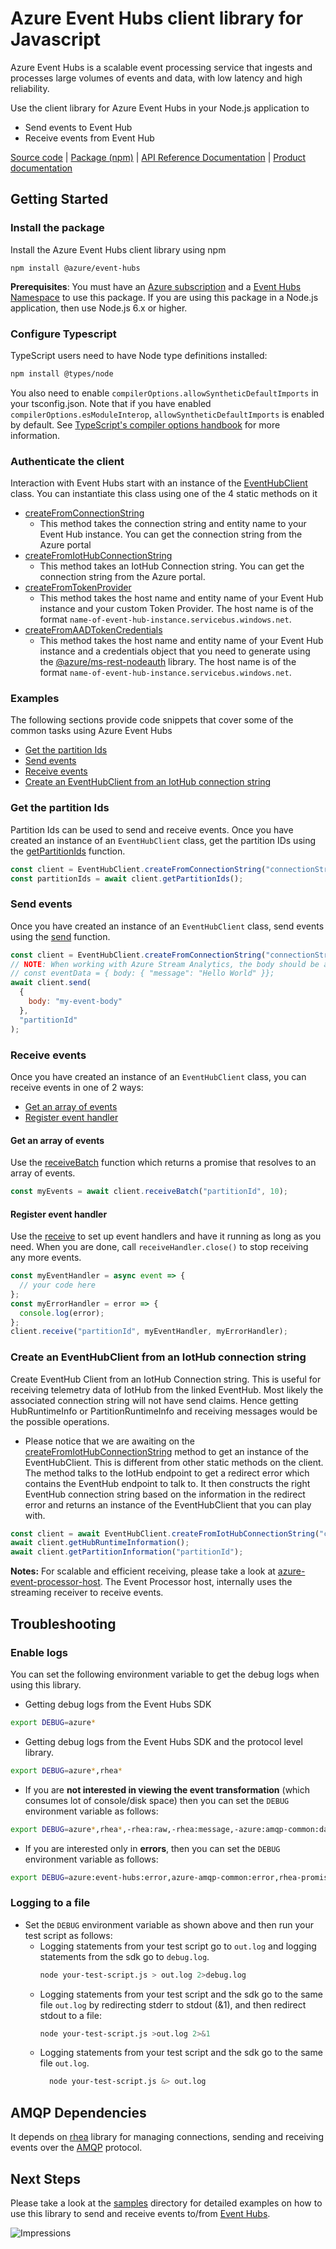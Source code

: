 # Azure Event Hubs client library for Javascript

Azure Event Hubs is a scalable event processing service that ingests and processes large volumes of events and data, with low latency and high reliability.

Use the client library for Azure Event Hubs in your Node.js application to

- Send events to Event Hub
- Receive events from Event Hub

[Source code](https://github.com/Azure/azure-sdk-for-js/tree/master/sdk/eventhub/event-hubs) | [Package (npm)](https://www.npmjs.com/package/@azure/event-hubs) | [API Reference Documentation](https://docs.microsoft.com/en-us/javascript/api/%40azure/event-hubs/index?view=azure-node-latest) | [Product documentation](https://azure.microsoft.com/en-us/services/event-hubs/)

## Getting Started

### Install the package

Install the Azure Event Hubs client library using npm

`npm install @azure/event-hubs`

**Prerequisites**: You must have an [Azure subscription](https://azure.microsoft.com/free/) and a
[Event Hubs Namespace](https://docs.microsoft.com/en-us/azure/event-hubs/) to use this package.
If you are using this package in a Node.js application, then use Node.js 6.x or higher.

### Configure Typescript

TypeScript users need to have Node type definitions installed:

```bash
npm install @types/node
```

You also need to enable `compilerOptions.allowSyntheticDefaultImports` in your tsconfig.json. Note that if you have enabled `compilerOptions.esModuleInterop`, `allowSyntheticDefaultImports` is enabled by default. See [TypeScript's compiler options handbook](https://www.typescriptlang.org/docs/handbook/compiler-options.html) for more information.

### Authenticate the client

Interaction with Event Hubs start with an instance of the [EventHubClient](https://docs.microsoft.com/en-us/javascript/api/%40azure/event-hubs/eventhubclient?view=azure-node-latest) class. You can instantiate
this class using one of the 4 static methods on it

- [createFromConnectionString](https://docs.microsoft.com/en-us/javascript/api/@azure/event-hubs/eventhubclient?view=azure-node-latest#createfromconnectionstring-string--string--clientoptions-)
  - This method takes the connection string and entity name to your Event Hub instance. You can get the connection string
    from the Azure portal
- [createFromIotHubConnectionString](https://docs.microsoft.com/en-us/javascript/api/%40azure/event-hubs/eventhubclient?view=azure-node-latest#createfromiothubconnectionstring-string--clientoptions-)
  - This method takes an IotHub Connection string. You can get the connection string from the Azure portal.
- [createFromTokenProvider](https://docs.microsoft.com/en-us/javascript/api/%40azure/event-hubs/eventhubclient?view=azure-node-latest#createfromtokenprovider-string--string--tokenprovider--clientoptionsbase-)
  - This method takes the host name and entity name of your Event Hub instance and your custom Token Provider. The
    host name is of the format `name-of-event-hub-instance.servicebus.windows.net`.
- [createFromAADTokenCredentials](https://docs.microsoft.com/en-us/javascript/api/%40azure/event-hubs/eventhubclient?view=azure-node-latest#createfromaadtokencredentials-string--string--applicationtokencredentials---usertokencredentials---devicetokencredentials---msitokencredentials--clientoptionsbase-)
  - This method takes the host name and entity name of your Event Hub instance and a credentials object that you need
    to generate using the [@azure/ms-rest-nodeauth](https://www.npmjs.com/package/@azure/ms-rest-nodeauth)
    library. The host name is of the format `name-of-event-hub-instance.servicebus.windows.net`.

### Examples

The following sections provide code snippets that cover some of the common tasks using Azure Event Hubs

- [Get the partition Ids](#get-the-partition-ids)
- [Send events](#send-events)
- [Receive events](#receive-events)
- [Create an EventHubClient from an IotHub connection string](#create-an-EventHubClient-from-an-IotHub-connection-string)

### Get the partition Ids

Partition Ids can be used to send and receive events. Once you have created an instance of an `EventHubClient` class, get the partition IDs
using the [getPartitionIds](https://docs.microsoft.com/en-us/javascript/api/@azure/event-hubs/eventhubclient?view=azure-node-latest#getpartitionids--) function.

```javascript
const client = EventHubClient.createFromConnectionString("connectionString", "eventHubName");
const partitionIds = await client.getPartitionIds();
```

### Send events

Once you have created an instance of an `EventHubClient` class, send events
using the [send](https://docs.microsoft.com/en-us/javascript/api/@azure/event-hubs/eventhubclient?view=azure-node-latest#send-eventdata--string---number-) function.

```javascript
const client = EventHubClient.createFromConnectionString("connectionString", "eventHubName");
// NOTE: When working with Azure Stream Analytics, the body should be a JSON object as well
// const eventData = { body: { "message": "Hello World" }};
await client.send(
  {
    body: "my-event-body"
  },
  "partitionId"
);
```

### Receive events

Once you have created an instance of an `EventHubClient` class, you can receive events in one of 2 ways:

- [Get an array of events](#get-an-array-of-events)
- [Register event handler](#register-event-handler)

#### Get an array of events

Use the [receiveBatch](https://docs.microsoft.com/en-us/javascript/api/@azure/event-hubs/eventhubclient?view=azure-node-latest#receivebatch-string---number--number--number--receiveoptions-) function which returns a promise that resolves to an array of events.

```javascript
const myEvents = await client.receiveBatch("partitionId", 10);
```

#### Register event handler

Use the [receive](https://docs.microsoft.com/en-us/javascript/api/@azure/event-hubs/eventhubclient?view=azure-node-latest#receive-string---number--onmessage--onerror--receiveoptions-) to set up event handlers and have it running as long as you
need. When you are done, call `receiveHandler.close()` to stop receiving any more events.

```javascript
const myEventHandler = async event => {
  // your code here
};
const myErrorHandler = error => {
  console.log(error);
};
client.receive("partitionId", myEventHandler, myErrorHandler);
```

### Create an EventHubClient from an IotHub connection string

Create EventHub Client from an IotHub Connection string. This is useful for receiving telemetry data of IotHub from the linked EventHub.
Most likely the associated connection string will not have send claims. Hence getting HubRuntimeInfo or PartitionRuntimeInfo and receiving messages would be the possible operations.

- Please notice that we are awaiting on the [createFromIotHubConnectionString](https://docs.microsoft.com/en-us/javascript/api/%40azure/event-hubs/eventhubclient?view=azure-node-latest#createfromiothubconnectionstring-string--clientoptions-) method to get an instance of the EventHubClient. This is different from other static methods on the client. The method talks to the IotHub endpoint to get a redirect error which contains the EventHub endpoint to talk to. It then constructs the right EventHub connection string based on the information in the redirect error and returns an instance of the EventHubClient that you can play with.

```javascript
const client = await EventHubClient.createFromIotHubConnectionString("connectionString");
await client.getHubRuntimeInformation();
await client.getPartitionInformation("partitionId");
```

**Notes:** For scalable and efficient receiving, please take a look at [azure-event-processor-host](https://github.com/Azure/azure-sdk-for-js/tree/master/sdk/eventhub/event-processor-host). The Event Processor host, internally uses the streaming receiver to receive events.

## Troubleshooting

### Enable logs

You can set the following environment variable to get the debug logs when using this library.

- Getting debug logs from the Event Hubs SDK

```bash
export DEBUG=azure*
```

- Getting debug logs from the Event Hubs SDK and the protocol level library.

```bash
export DEBUG=azure*,rhea*
```

- If you are **not interested in viewing the event transformation** (which consumes lot of console/disk space) then you can set the `DEBUG` environment variable as follows:

```bash
export DEBUG=azure*,rhea*,-rhea:raw,-rhea:message,-azure:amqp-common:datatransformer
```

- If you are interested only in **errors**, then you can set the `DEBUG` environment variable as follows:

```bash
export DEBUG=azure:event-hubs:error,azure-amqp-common:error,rhea-promise:error,rhea:events,rhea:frames,rhea:io,rhea:flow
```

### Logging to a file

- Set the `DEBUG` environment variable as shown above and then run your test script as follows:
  - Logging statements from your test script go to `out.log` and logging statements from the sdk go to `debug.log`.
    ```bash
    node your-test-script.js > out.log 2>debug.log
    ```
  - Logging statements from your test script and the sdk go to the same file `out.log` by redirecting stderr to stdout (&1), and then redirect stdout to a file:
    ```bash
    node your-test-script.js >out.log 2>&1
    ```
  - Logging statements from your test script and the sdk go to the same file `out.log`.
    ```bash
      node your-test-script.js &> out.log
    ```

## AMQP Dependencies

It depends on [rhea](https://github.com/amqp/rhea) library for managing connections, sending and receiving events over the [AMQP](http://docs.oasis-open.org/amqp/core/v1.0/os/amqp-core-complete-v1.0-os.pdf) protocol.

## Next Steps

Please take a look at the [samples](https://github.com/Azure/azure-sdk-for-js/tree/master/sdk/eventhub/event-hubs/samples)
directory for detailed examples on how to use this library to send and receive events to/from
[Event Hubs](https://docs.microsoft.com/en-us/azure/event-hubs/event-hubs-about).

![Impressions](https://azure-sdk-impressions.azurewebsites.net/api/impressions/azure-sdk-for-js/sdk/eventhub/event-hubs/README.png)
